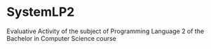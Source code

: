 # SystemLP2
Evaluative Activity of the subject of Programming Language 2 of the Bachelor in Computer Science course
